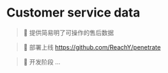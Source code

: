 Customer service data 
===============

>  🚀 提供简易明了可操作的售后数据

> 🚀 部署上线 https://github.com/ReachY/penetrate

> 🚀 开发阶段 ...